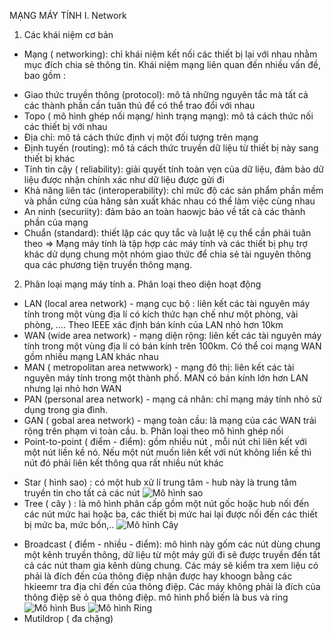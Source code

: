 ﻿MẠNG MÁY TÍNH 
I. Network
1. Các khái niệm cơ bản
- Mạng ( networking): chỉ khái niệm kết nối các thiết bị lại với nhau nhằm mục đích chia sẻ thông tin. Khái niệm mạng liên quan đến nhiều vấn đề, bao gồm :
 + Giao thức truyền thông (protocol): mô tả những nguyên tắc mà tất cả các thành phần cần tuân thủ để có thể trao đổi với nhau
 + Topo ( mô hình ghép nối mạng/ hình trạng mạng): mô tả cách thức nối các thiết bị với nhau
 + Địa chỉ: mô tả cách thức định vị một đối tượng trên mạng
 + Định tuyến (routing): mô tả cách thức truyền dữ liệu từ thiết bị này sang thiết bị khác 
 + Tính tin cậy ( reliability): giải quyết tính toàn vẹn của dữ liệu, đảm bảo dữ liệu được nhận chính xác như dữ liệu được gửi đi
 + Khả năng liên tác (interoperability): chỉ mức độ các sản phẩm phần mềm và phần cứng của hãng sản xuất khác nhau có thể làm việc cùng nhau
 + An ninh (securiity): đảm bảo an toàn haowjc bảo về tất cả các thành phần của mạng
 + Chuẩn (standard): thiết lập các quy tắc và luật lệ cụ thể cần phải tuân theo
=> Mạng máy tính là tập hợp các máy tính và các thiết bị phụ trợ khác dử dụng chung một nhóm giao thức để chia sẻ tài nguyên thông qua các phương tiện truyền thông mạng.
2. Phân loại mạng máy tính 
a. Phân loại theo diện hoạt động
- LAN (local area network) - mạng cục bộ : liên kết các tài nguyên máy tính trong một vùng địa lí có kích thức hạn chế như một phòng, vài phòng, .... Theo IEEE xác định bán kính của LAN nhỏ hơn 10km
- WAN (wide area network) - mạng diện rộng: liên kết các tài nguyên máy tính trong một vùng địa lí có bán kính trên 100km. Có thể coi mạng WAN gồm nhiều mạng LAN khác nhau 
- MAN ( metropolitan area netwwork) - mạng đô thị: liên kết các tài nguyên máy tính trong một thành phố. MAN có bán kính lớn hơn LAN nhưng lại nhỏ hơn WAN
- PAN (personal area network) - mạng cá nhân: chỉ mạng máy tính nhỏ sử dụng trong gia đình.
- GAN ( gobal area network) - mạng toàn cầu: là mạng của các WAN trải rộng trên phạm vi toàn cầu.
b. Phân loại theo mô hình ghép nối
- Point-to-point ( điểm - điểm): gồm nhiều nút , mỗi nút chỉ liên kết với một nút liền kề nó. Nếu một nút muốn liên kết với nút không liền kề thì nút đó phải liên kết thông qua rất nhiều nút khác 
 + Star ( hình sao) : có một hub xử lí trung tâm - hub này là trung tâm truyền tin cho tất cả các nút
  ![Mô hình sao](https://imgur.com/dTRyDR9.png)
 + Tree ( cây ) : là mô hình phân cấp gồm một nút gốc hoặc hub nối đến các nút mức hai hoặc ba, các thiết bị mức hai lại được nối đến các thiết bị mức ba, mức bốn,..
  ![Mô hình Cây](https://imgur.com/eGVZGej.png)
- Broadcast ( điểm - nhiều - điểm): mô hình này gốm các nút dùng chung một kênh truyền thông, dữ liệu từ một máy gửi đi sẽ được truyền đến tất cả các nút tham gia kênh dùng chung. Các máy sẽ kiểm tra xem liệu có phải là đích đến của thông điệp nhận được hay khoogn bằng các hkieemr tra địa chỉ đến của thông điệp. Các máy không phải là đích của thông điệp sẽ ỏ qua thông điệp. mô hình phổ biến là bus và ring
  ![Mô hình Bus](https://imgur.com/oIslHLG.png)
  ![Mô hình Ring](https://imgur.com/8kKYQwq.png)
- Mutildrop ( đa chặng) 

